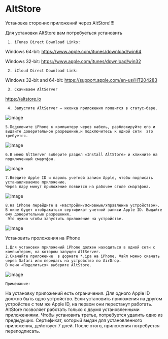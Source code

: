 # AltStore
Установка стороних приложений через  AltStore!!!!



 Для установки AltStore вам потребуеться установить 
   
     
     
     1. iTunes Direct Download Links:
Windows 64-bit: https://www.apple.com/itunes/download/win64

Windows 32-bit: https://www.apple.com/itunes/download/win32
     
     
     2. iCloud Direct Download Link:
Windows 32-bit and 64-bit: 
https://support.apple.com/en-us/HT204283
    
     3. Скачиваем AltServer 
  https://altstore.io
    
     4. Запустите AltServer — иконка приложения появится в статус-баре.
![image](https://github.com/DAVLIKAN/AltStore/assets/146005956/fc83fdec-6932-45ae-8155-7c753e62811a)

    5.Подключите iPhone к компьютеру через кабель, разблокируйте его и выдайте доверительное разрешение,и подключитесь к одной сети  это требуется.
  ![image](https://github.com/DAVLIKAN/AltStore/assets/146005956/9174774a-3e1e-4b19-b7af-d2029ae6116b)

    6.В меню AltServer выберите раздел «Install AltStore» и кликните на подключенный смартфон.
![image](https://github.com/DAVLIKAN/AltStore/assets/146005956/63f81f80-d47f-43a9-b87c-4140c2a69e9c)

    7.Введите Apple ID и пароль учетной записи Apple, чтобы подписать устанавливаемое приложение.
    Через пару минут приложение появится на рабочем столе смартфона.
    
![image](https://github.com/DAVLIKAN/AltStore/assets/146005956/af55c99b-ad0e-4f5d-813e-56364820c99b)

    8.На iPhone перейдите в «Настройки/Основные/Управление устройством».
    В окне будет отображаться сертификат учетной записи Apple ID. Выдайте ему доверительные разрешения.
     Это нужно чтобы запустить приложение на устройстве.
![image](https://github.com/DAVLIKAN/AltStore/assets/146005956/0686e96d-db7f-4edf-88a8-e47b89ceb989)

Установить проложения на iPhone

    1.Для установки приложений iPhone должен находиться в одной сети с компьютером, на котором запущен AltServer.
    2.Скачайте приложение  в формате *.ipa на iPhone. Файл можно скачать через Safari или передать на устройство по AirDrop.
    В меню «Поделиться» выберите AltStore.
![image](https://github.com/DAVLIKAN/AltStore/assets/146005956/da607fd5-b4ec-4ee9-8433-328efe49569c)


    Примечание​:
На установку приложений есть ограничения.
Для одного Apple ID должно быть одно устройство. Если установить приложения на другом устройстве с тем же Apple ID, на первом они перестанут работать.
AltStore позволяет работать только с двумя установленными приложениями. Чтобы установить третье, потребуется удалить одно из предыдущих.
Сертификат, который выдан для установленного приложения, действует 7 дней. После этого, приложения потребуется переподписать.

